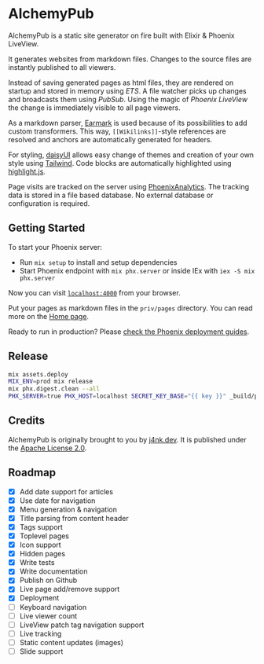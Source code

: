 # AlchemyPub

AlchemyPub is a static site generator on fire built with Elixir & Phoenix LiveView.

It generates websites from markdown files. Changes to the source files are instantly published to all viewers.

Instead of saving generated pages as html files, they are rendered on startup and stored in memory using *ETS*. A file watcher picks up changes and broadcasts them using *PubSub*. Using the magic of *Phoenix LiveView* the change is immediately visible to all page viewers.

As a markdown parser, [Earmark](https://github.com/pragdave/earmark) is used because of its possibilities to add custom transformers. This way, `[[Wikilinks]]`-style references are resolved and anchors are automatically generated for headers.

For styling, [daisyUI](https://github.com/saadeghi/daisyui) allows easy change of themes and creation of your own style using [Tailwind](https://github.com/tailwindlabs/tailwindcss). Code blocks are automatically highlighted using [highlight.js](https://github.com/highlightjs/highlight.js).

Page visits are tracked on the server using [PhoenixAnalytics](https://github.com/lalabuy948/PhoenixAnalytics). The tracking data is stored in a file based database. No external database or configuration is required.

## Getting Started

To start your Phoenix server:

- Run `mix setup` to install and setup dependencies
- Start Phoenix endpoint with `mix phx.server` or inside IEx with `iex -S mix phx.server`

Now you can visit [`localhost:4000`](http://localhost:4000) from your browser.

Put your pages as markdown files in the `priv/pages` directory. You can read more on the [Home page](priv/pages/Home.md).

Ready to run in production? Please [check the Phoenix deployment guides](https://hexdocs.pm/phoenix/deployment.html).

## Release

```sh
mix assets.deploy
MIX_ENV=prod mix release
mix phx.digest.clean --all
PHX_SERVER=true PHX_HOST=localhost SECRET_KEY_BASE="{{ key }}" _build/prod/rel/alchemy_pub/bin/alchemy_pub start
```

## Credits

AlchemyPub is originally brought to you by [j4nk.dev](https://j4nk.dev). It is published under the [Apache License 2.0](LICENSE).

## Roadmap

- [x] Add date support for articles
- [x] Use date for navigation
- [x] Menu generation & navigation
- [x] Title parsing from content header
- [x] Tags support
- [x] Toplevel pages
- [x] Icon support
- [x] Hidden pages
- [x] Write tests
- [x] Write documentation
- [x] Publish on Github
- [x] Live page add/remove support
- [x] Deployment
- [ ] Keyboard navigation
- [ ] Live viewer count
- [ ] LiveView patch tag navigation support
- [ ] Live tracking
- [ ] Static content updates (images)
- [ ] Slide support
